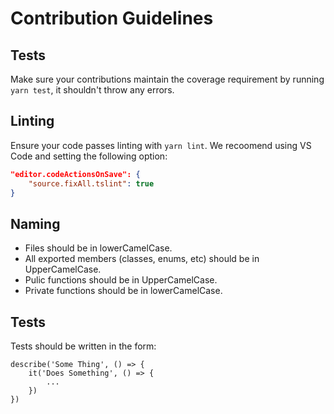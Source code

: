 # Contribution Guidelines

## Tests

Make sure your contributions maintain the coverage requirement by running `yarn test`, it shouldn't throw any errors.

## Linting

Ensure your code passes linting with `yarn lint`. We recoomend using VS Code and setting the following option:

```JSON
"editor.codeActionsOnSave": {
    "source.fixAll.tslint": true
}
```

## Naming

- Files should be in lowerCamelCase.
- All exported members (classes, enums, etc) should be in UpperCamelCase.
- Pulic functions should be in UpperCamelCase.
- Private functions should be in lowerCamelCase.

## Tests

Tests should be written in the form:

```JS
describe('Some Thing', () => {
    it('Does Something', () => {
        ...
    })
})
```
